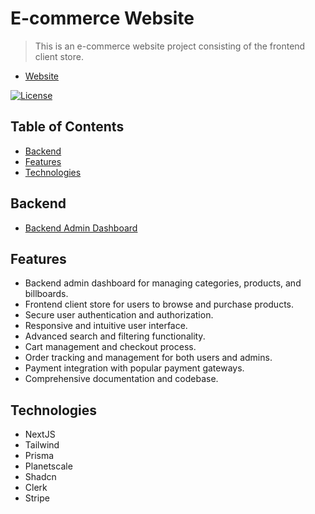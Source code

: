 # E-commerce Website

> This is an e-commerce website project consisting of the frontend client store.

- [Website](https://ecommerce-store-liart-one.vercel.app)

[![License](https://img.shields.io/badge/license-MIT-blue.svg)](https://opensource.org/licenses/MIT)

## Table of Contents

- [Backend](#backend)
- [Features](#features)
- [Technologies](#technologies)

## Backend

- [Backend Admin Dashboard](https://github.com/GarethCott/ecommerce-admin-dashboard)

## Features

- Backend admin dashboard for managing categories, products, and billboards.
- Frontend client store for users to browse and purchase products.
- Secure user authentication and authorization.
- Responsive and intuitive user interface.
- Advanced search and filtering functionality.
- Cart management and checkout process.
- Order tracking and management for both users and admins.
- Payment integration with popular payment gateways.
- Comprehensive documentation and codebase.

## Technologies

- NextJS
- Tailwind
- Prisma
- Planetscale
- Shadcn
- Clerk
- Stripe
